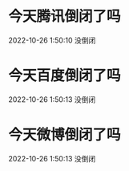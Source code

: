 # 今天腾讯倒闭了吗

2022-10-26 1:50:10 没倒闭

# 今天百度倒闭了吗

2022-10-26 1:50:13 没倒闭

# 今天微博倒闭了吗

2022-10-26 1:50:13 没倒闭

